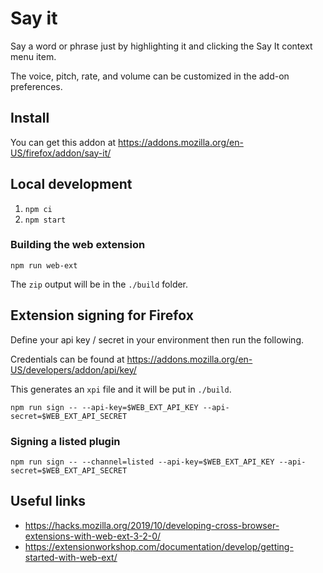 # Say it

Say a word or phrase just by highlighting it and clicking the Say It context menu item.

The voice, pitch, rate, and volume can be customized in the add-on preferences.

## Install

You can get this addon at https://addons.mozilla.org/en-US/firefox/addon/say-it/

## Local development

1. `npm ci`
1. `npm start`

### Building the web extension

```shell
npm run web-ext
```

The `zip` output will be in the `./build` folder.

## Extension signing for Firefox

Define your api key / secret in your environment then run the following.

Credentials can be found at https://addons.mozilla.org/en-US/developers/addon/api/key/

This generates an `xpi` file and it will be put in `./build`.

```shell
npm run sign -- --api-key=$WEB_EXT_API_KEY --api-secret=$WEB_EXT_API_SECRET
```

### Signing a listed plugin

```shell
npm run sign -- --channel=listed --api-key=$WEB_EXT_API_KEY --api-secret=$WEB_EXT_API_SECRET
```

## Useful links

- https://hacks.mozilla.org/2019/10/developing-cross-browser-extensions-with-web-ext-3-2-0/
- https://extensionworkshop.com/documentation/develop/getting-started-with-web-ext/
